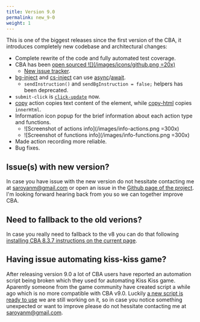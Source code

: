 ```yaml
---
title: Version 9.0
permalink: new_9-0
weight: 1
---
```


This is one of the biggest releases since the first version of the CBA, it
introduces completely new codebase and architectural changes:
- Complete rewrite of the code and fully automated test coverage.
- CBA has been [open sourced ![](/images/icons/github.png =20x)](https://github.com/browser-automation/cba)
  - [New issue tracker](https://github.com/browser-automation/cba/issues).
- [bg-inject](/bg-inject) and [cs-inject](/inject-cs) can use
  [async](https://developer.mozilla.org/en-US/docs/Web/JavaScript/Reference/Statements/async_function)/[await](https://developer.mozilla.org/en-US/docs/Web/JavaScript/Reference/Operators/await).
  - `sendInstruction()` and `sendBgInstruction = false;` helpers has been
    deprecated.
- `submit-click` is [`click-update`](/click-update) now.
- [copy](/copy) action copies text content of the element, while
  [copy-html](/copy-html) copies `innerHtml`.
- Information icon popup for the brief information about each action type and
  functions.
  - ![Screenshot of actions info](/images/info-actions.png =300x)
  - ![Screenshot of functions info](/images/info-functions.png =300x)
- Made action recording more reliable.
- Bug fixes.

## Issue(s) with new version?

In case you have issue with the new version do not hessitate contacting me at
[saroyanm@gmail.com](mailto:saroyanm@gmail.com) or open an issue in the [Github
page of the project](https://github.com/browser-automation/cba/issues). I'm
looking forward hearing back from you so we can together improve CBA.

## Need to fallback to the old verions?

In case you really need to fallback to the v8 you can do that following
[installing CBA 8.3.7 instructions on the current
page](/new_8#installing-cba-8.3.7).

## Having issue automating kiss-kiss game?

After releasing version 9.0 a lot of CBA users have reported an automation
script being broken which they used for automating Kiss Kiss game. Aparently
someone from the game community have created script a while ago which is no more
compatible with CBA v9.0. Luckily [a new script is ready to
use](https://chrome-automation.com/kisskiss) we are still working on it, so in
case you notice something unexpected or want to improve please do not hessitate
contacting me at [saroyanm@gmail.com](mailto:saroyanm@gmail.com).
